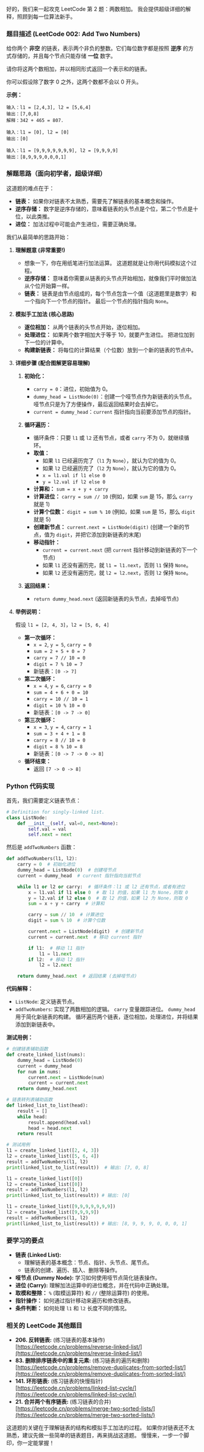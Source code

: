 好的，我们来一起攻克 LeetCode 第 2 题：两数相加。  我会提供超级详细的解释，照顾到每一位算法新手。

### 题目描述 (LeetCode 002: Add Two Numbers)

给你两个 **非空** 的链表，表示两个非负的整数。它们每位数字都是按照 **逆序** 的方式存储的，并且每个节点只能存储 **一位** 数字。

请你将这两个数相加，并以相同形式返回一个表示和的链表。

你可以假设除了数字 0 之外，这两个数都不会以 0 开头。

**示例：**

```
输入：l1 = [2,4,3], l2 = [5,6,4]
输出：[7,0,8]
解释：342 + 465 = 807.
```

```
输入：l1 = [0], l2 = [0]
输出：[0]
```

```
输入：l1 = [9,9,9,9,9,9,9], l2 = [9,9,9,9]
输出：[8,9,9,9,0,0,0,1]
```

### 解题思路（面向初学者，超级详细）

这道题的难点在于：

*   **链表：** 如果你对链表不太熟悉，需要先了解链表的基本概念和操作。
*   **逆序存储：** 数字是逆序存储的，意味着链表的头节点是个位，第二个节点是十位，以此类推。
*   **进位：** 加法过程中可能会产生进位，需要正确处理。

我们从最简单的思路开始：

1.  **理解题意 (非常重要!)**

    *   想象一下，你在用纸笔进行加法运算。 这道题就是让你用代码模拟这个过程。
    *   **逆序存储：** 意味着你需要从链表的头节点开始相加，就像我们平时做加法从个位开始算一样。
    *   **链表：** 链表是由节点组成的，每个节点包含一个值（这道题里是数字）和一个指向下一个节点的指针。 最后一个节点的指针指向 `None`。

2.  **模拟手工加法 (核心思路)**

    *   **逐位相加：** 从两个链表的头节点开始，逐位相加。
    *   **处理进位：** 如果两个数字相加大于等于 10，就要产生进位。 把进位加到下一位的计算中。
    *   **构建新链表：** 将每位的计算结果（个位数）放到一个新的链表的节点中。

3.  **详细步骤 (配合图解更容易理解)**

    1.  **初始化：**

        *   `carry = 0`：进位，初始值为 0。
        *   `dummy_head = ListNode(0)`：创建一个哑节点作为新链表的头节点。 哑节点只是为了方便操作，最后返回结果时会去掉它。
        *   `current = dummy_head`：`current` 指针指向当前要添加节点的指针。

    2.  **循环遍历：**

        *   循环条件：只要 `l1` 或 `l2` 还有节点，或者 `carry` 不为 0，就继续循环。
        *   **取值：**
            *   如果 `l1` 已经遍历完了（`l1` 为 `None`），就认为它的值为 0。
            *   如果 `l2` 已经遍历完了（`l2` 为 `None`），就认为它的值为 0。
            *   `x = l1.val if l1 else 0`
            *   `y = l2.val if l2 else 0`
        *   **计算和：** `sum = x + y + carry`
        *   **计算进位：** `carry = sum // 10` (例如，如果 `sum` 是 15，那么 `carry` 就是 1)
        *   **计算个位数：** `digit = sum % 10` (例如，如果 `sum` 是 15，那么 `digit` 就是 5)
        *   **创建新节点：** `current.next = ListNode(digit)`  (创建一个新的节点，值为 `digit`，并把它添加到新链表的末尾)
        *   **移动指针：**
            *   `current = current.next`  (把 `current` 指针移动到新链表的下一个节点)
            *   如果 `l1` 还没有遍历完，就 `l1 = l1.next`，否则 `l1` 保持 `None`。
            *   如果 `l2` 还没有遍历完，就 `l2 = l2.next`，否则 `l2` 保持 `None`。

    3.  **返回结果：**

        *   `return dummy_head.next` (返回新链表的头节点，去掉哑节点)

4.  **举例说明：**

    假设 `l1 = [2, 4, 3]`，`l2 = [5, 6, 4]`

    *   **第一次循环：**
        *   `x = 2`, `y = 5`, `carry = 0`
        *   `sum = 2 + 5 + 0 = 7`
        *   `carry = 7 // 10 = 0`
        *   `digit = 7 % 10 = 7`
        *   新链表：`[0 -> 7]`
    *   **第二次循环：**
        *   `x = 4`, `y = 6`, `carry = 0`
        *   `sum = 4 + 6 + 0 = 10`
        *   `carry = 10 // 10 = 1`
        *   `digit = 10 % 10 = 0`
        *   新链表：`[0 -> 7 -> 0]`
    *   **第三次循环：**
        *   `x = 3`, `y = 4`, `carry = 1`
        *   `sum = 3 + 4 + 1 = 8`
        *   `carry = 8 // 10 = 0`
        *   `digit = 8 % 10 = 8`
        *   新链表：`[0 -> 7 -> 0 -> 8]`
    *   **循环结束：**
        *   返回 `[7 -> 0 -> 8]`

### Python 代码实现

首先，我们需要定义链表节点：

```python
# Definition for singly-linked list.
class ListNode:
    def __init__(self, val=0, next=None):
        self.val = val
        self.next = next
```

然后是 `addTwoNumbers` 函数：

```python
def addTwoNumbers(l1, l2):
    carry = 0  # 初始化进位
    dummy_head = ListNode(0)  # 创建哑节点
    current = dummy_head  # current 指针指向当前节点

    while l1 or l2 or carry:  # 循环条件：l1 或 l2 还有节点，或者有进位
        x = l1.val if l1 else 0  # 取 l1 的值，如果 l1 为 None，则取 0
        y = l2.val if l2 else 0  # 取 l2 的值，如果 l2 为 None，则取 0
        sum = x + y + carry  # 计算和

        carry = sum // 10  # 计算进位
        digit = sum % 10  # 计算个位数

        current.next = ListNode(digit)  # 创建新节点
        current = current.next  # 移动 current 指针

        if l1:  # 移动 l1 指针
            l1 = l1.next
        if l2:  # 移动 l2 指针
            l2 = l2.next

    return dummy_head.next  # 返回结果 (去掉哑节点)
```

**代码解释：**

*   `ListNode`: 定义链表节点。
*   `addTwoNumbers`:  实现了两数相加的逻辑。  `carry` 变量跟踪进位。  `dummy_head` 用于简化新链表的构建。  循环遍历两个链表，逐位相加，处理进位，并将结果添加到新链表中。

**测试用例：**

```python
# 创建链表辅助函数
def create_linked_list(nums):
    dummy_head = ListNode(0)
    current = dummy_head
    for num in nums:
        current.next = ListNode(num)
        current = current.next
    return dummy_head.next

# 链表转列表辅助函数
def linked_list_to_list(head):
    result = []
    while head:
        result.append(head.val)
        head = head.next
    return result

# 测试用例
l1 = create_linked_list([2, 4, 3])
l2 = create_linked_list([5, 6, 4])
result = addTwoNumbers(l1, l2)
print(linked_list_to_list(result))  # 输出: [7, 0, 8]

l1 = create_linked_list([0])
l2 = create_linked_list([0])
result = addTwoNumbers(l1, l2)
print(linked_list_to_list(result)) # 输出: [0]

l1 = create_linked_list([9,9,9,9,9,9,9])
l2 = create_linked_list([9,9,9,9])
result = addTwoNumbers(l1, l2)
print(linked_list_to_list(result)) # 输出: [8, 9, 9, 9, 0, 0, 0, 1]
```

### 要学习的要点

*   **链表 (Linked List):**
    *   理解链表的基本概念：节点、指针、头节点、尾节点。
    *   链表的创建、遍历、插入、删除等操作。
*   **哑节点 (Dummy Node):** 学习如何使用哑节点简化链表操作。
*   **进位 (Carry):** 理解加法运算中的进位概念，并在代码中正确处理。
*   **取模和整除：**  `%` (取模运算符) 和 `//` (整除运算符) 的使用。
*   **指针操作：**  如何通过指针移动来遍历和修改链表。
*   **条件判断：** 如何处理 `l1` 和 `l2` 长度不同的情况。

### 相关的 LeetCode 其他题目

*   **206. 反转链表:**  (练习链表的基本操作)
    [https://leetcode.cn/problems/reverse-linked-list/](https://leetcode.cn/problems/reverse-linked-list/)
*   **83. 删除排序链表中的重复元素:** (练习链表的遍历和删除)
    [https://leetcode.cn/problems/remove-duplicates-from-sorted-list/](https://leetcode.cn/problems/remove-duplicates-from-sorted-list/)
*   **141. 环形链表:** (练习链表的快慢指针)
    [https://leetcode.cn/problems/linked-list-cycle/](https://leetcode.cn/problems/linked-list-cycle/)
*   **21. 合并两个有序链表:** (练习链表的合并)
    [https://leetcode.cn/problems/merge-two-sorted-lists/](https://leetcode.cn/problems/merge-two-sorted-lists/)

这道题的关键在于理解链表的结构和模拟手工加法的过程。 如果你对链表还不太熟悉，建议先做一些简单的链表题目，再来挑战这道题。 慢慢来，一步一个脚印，你一定能掌握！
